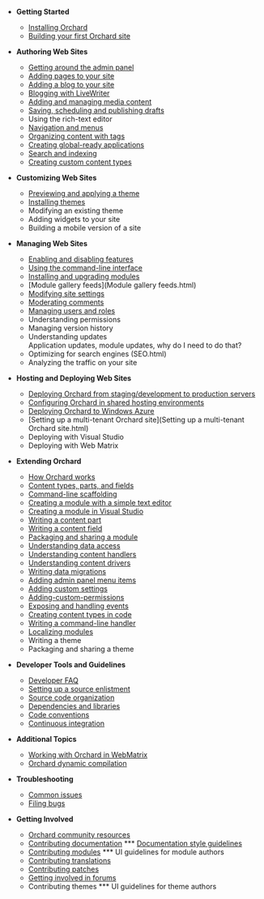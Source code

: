 
* **Getting Started**
    * [Installing Orchard](Installing-Orchard.html)
    * [Building your first Orchard site](Getting-Started.html)

* **Authoring Web Sites**
    * [Getting around the admin panel](Getting-around-the-admin-panel.html)
    * [Adding pages to your site](Adding-Pages-to-Your-Site.html)
    * [Adding a blog to your site](Adding-a-blog-to-your-site.html)
    * [Blogging with LiveWriter](Blogging-with-LiveWriter.html)
    * [Adding and managing media content](Adding-and-managing-media-content.html)
    * [Saving, scheduling and publishing drafts](Saving-scheduling-and-publishing-drafts.html)
    * Using the rich-text editor
    * [Navigation and menus](Navigation-and-menus.html)
    * [Organizing content with tags](Organizing-content-with-tags.html)
    * [Creating global-ready applications](Creating-global-ready-applications.html)
    * [Search and indexing](Search-and-indexing.html)
    * [Creating custom content types](Creating-custom-content-types.html)

* **Customizing Web Sites**
    * [Previewing and applying a theme](Previewing-and-applying-a-theme.html)
    * [Installing themes](Installing-themes.html)
    * Modifying an existing theme
    * Adding widgets to your site
    * Building a mobile version of a site

* **Managing Web Sites**
    * [Enabling and disabling features](Enabling-and-disabling-features.html)
    * [Using the command-line interface](Using-the-command-line-interface.html)
    * [Installing and upgrading modules](Installing-and-upgrading-modules.html)
    * [Module gallery feeds](Module gallery feeds.html)
    * [Modifying site settings](Modifying-site-settings.html)
    * [Moderating comments](Moderating-comments.html)
    * [Managing users and roles](Managing-users-and-roles.html)
    * Understanding permissions
    * Managing version history
    * Understanding updates  
Application updates, module updates, why do I need to do that?
    * Optimizing for search engines (SEO.html)
    * Analyzing the traffic on your site

* **Hosting and Deploying Web Sites**
    * [Deploying Orchard from staging/development to production servers](Deploying-Orchard-from-staging-development-to-production-servers.html)
    * [Configuring Orchard in shared hosting environments](Configuring-Orchard-in-shared-hosting-environments.html)
    * [Deploying Orchard to Windows Azure](Deploying-Orchard-to-Windows-Azure.html)
    * [Setting up a multi-tenant Orchard site](Setting up a multi-tenant Orchard site.html)
    * Deploying with Visual Studio
    * Deploying with Web Matrix

* **Extending Orchard**
    * [How Orchard works](How-Orchard-works.html)
    * [Content types, parts, and fields](Content-types-parts-and-fields.html)
    * [Command-line scaffolding](Command-line-scaffolding.html)
    * [Creating a module with a simple text editor](Creating-a-module-with-a-simple-text-editor.html)
    * [Creating a module in Visual Studio](Creating-a-module-in-Visual-Studio.html)
    * [Writing a content part](Writing-a-content-part.html)
    * [Writing a content field](Creating-a-custom-field-type.html)
    * [Packaging and sharing a module](Packaging-and-sharing-a-module.html)
    * [Understanding data access](Understanding-data-access.html)
    * [Understanding content handlers](Understanding-content-handlers.html)
    * [Understanding content drivers](Understanding-content-drivers.html)
    * [Writing data migrations](Writing-data-migrations.html)
    * [Adding admin panel menu items](Adding-admin-panel-menu-items.html)
    * [Adding custom settings](Adding-custom-settings.html)
    * [Adding-custom-permissions](Adding-custom-permissions.html)
    * [Exposing and handling events](Exposing-and-handling-events.html)
    * [Creating content types in code](Creating-content-types-in-code.html)
    * [Writing a command-line handler](Writing-a-command-line-handler.html)
    * [Localizing modules](Localizing-modules.html)
    * Writing a theme
    * Packaging and sharing a theme

* **Developer Tools and Guidelines**
    * [Developer FAQ](Developer-FAQ.html)
    * [Setting up a source enlistment](Setting-up-a-source-enlistment.html)
    * [Source code organization](Source-code-organization.html) 
    * [Dependencies and libraries](Orchard-dependencies-and-libraries.html)
    * [Code conventions](Code-conventions.html)
    * [Continuous integration](Continuous-integration.html)

* **Additional Topics**
    * [Working with Orchard in WebMatrix](Working-with-Orchard-in-WebMatrix.html)
    * [Orchard dynamic compilation](Orchard-module-loader-and-dynamic-compilation.html)

* **Troubleshooting**
    * [Common issues](Common-issues.html)
    * [Filing bugs](Filing-bugs.html)

* **Getting Involved**
    * [Orchard community resources](Orchard-community-resources.html)
    * [Contributing documentation](Contributing-documentation.html)
*** [Documentation style guidelines](Documentation-style-guidelines.html)
    * [Contributing modules](Contributing-modules.html)
*** UI guidelines for module authors
    * [Contributing translations](Contributing-translations.html)
    * [Contributing patches](Contributing-patches.html)
    * [Getting involved in forums](Getting-involved-in-forums.html)
    * Contributing themes
*** UI guidelines for theme authors

